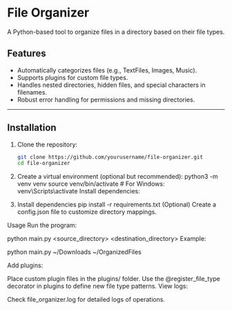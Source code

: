 # File Organizer

A Python-based tool to organize files in a directory based on their file types.

## Features

- Automatically categorizes files (e.g., TextFiles, Images, Music).
- Supports plugins for custom file types.
- Handles nested directories, hidden files, and special characters in filenames.
- Robust error handling for permissions and missing directories.

---

## Installation

1. Clone the repository:
   ```bash
   git clone https://github.com/yourusername/file-organizer.git
   cd file-organizer


2. Create a virtual environment (optional but recommended):
python3 -m venv venv
source venv/bin/activate  # For Windows: venv\Scripts\activate
Install dependencies:

3. Install dependencies
pip install -r requirements.txt
(Optional) Create a config.json file to customize directory mappings.

Usage
Run the program:

python main.py <source_directory> <destination_directory>
Example:

python main.py ~/Downloads ~/OrganizedFiles

Add plugins:

Place custom plugin files in the plugins/ folder.
Use the @register_file_type decorator in plugins to define new file type patterns.
View logs:

Check file_organizer.log for detailed logs of operations.
